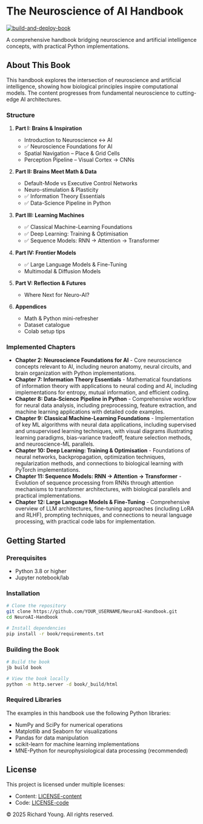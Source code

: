 # The Neuroscience of AI Handbook

[![build-and-deploy-book](https://github.com/YOUR_USERNAME/NeuroAI-Handbook/actions/workflows/book.yml/badge.svg)](https://github.com/YOUR_USERNAME/NeuroAI-Handbook/actions/workflows/book.yml)

A comprehensive handbook bridging neuroscience and artificial intelligence concepts, with practical Python implementations.

## About This Book

This handbook explores the intersection of neuroscience and artificial intelligence, showing how biological principles inspire computational models. The content progresses from fundamental neuroscience to cutting-edge AI architectures.

### Structure

1. **Part I: Brains & Inspiration**
   - Introduction to Neuroscience ↔ AI
   - ✅ Neuroscience Foundations for AI
   - Spatial Navigation – Place & Grid Cells
   - Perception Pipeline – Visual Cortex → CNNs

2. **Part II: Brains Meet Math & Data**
   - Default-Mode vs Executive Control Networks
   - Neuro-stimulation & Plasticity
   - ✅ Information Theory Essentials
   - ✅ Data-Science Pipeline in Python

3. **Part III: Learning Machines**
   - ✅ Classical Machine-Learning Foundations
   - ✅ Deep Learning: Training & Optimisation
   - ✅ Sequence Models: RNN → Attention → Transformer

4. **Part IV: Frontier Models**
   - ✅ Large Language Models & Fine-Tuning
   - Multimodal & Diffusion Models

5. **Part V: Reflection & Futures**
   - Where Next for Neuro-AI?

6. **Appendices**
   - Math & Python mini-refresher
   - Dataset catalogue
   - Colab setup tips

### Implemented Chapters

- **Chapter 2: Neuroscience Foundations for AI** - Core neuroscience concepts relevant to AI, including neuron anatomy, neural circuits, and brain organization with Python implementations.
- **Chapter 7: Information Theory Essentials** - Mathematical foundations of information theory with applications to neural coding and AI, including implementations for entropy, mutual information, and efficient coding.
- **Chapter 8: Data-Science Pipeline in Python** - Comprehensive workflow for neural data analysis, including preprocessing, feature extraction, and machine learning applications with detailed code examples.
- **Chapter 9: Classical Machine-Learning Foundations** - Implementation of key ML algorithms with neural data applications, including supervised and unsupervised learning techniques, with visual diagrams illustrating learning paradigms, bias-variance tradeoff, feature selection methods, and neuroscience-ML parallels.
- **Chapter 10: Deep Learning: Training & Optimisation** - Foundations of neural networks, backpropagation, optimization techniques, regularization methods, and connections to biological learning with PyTorch implementations.
- **Chapter 11: Sequence Models: RNN → Attention → Transformer** - Evolution of sequence processing from RNNs through attention mechanisms to transformer architectures, with biological parallels and practical implementations.
- **Chapter 12: Large Language Models & Fine-Tuning** - Comprehensive overview of LLM architectures, fine-tuning approaches (including LoRA and RLHF), prompting techniques, and connections to neural language processing, with practical code labs for implementation.

## Getting Started

### Prerequisites

- Python 3.8 or higher
- Jupyter notebook/lab

### Installation

```bash
# Clone the repository
git clone https://github.com/YOUR_USERNAME/NeuroAI-Handbook.git
cd NeuroAI-Handbook

# Install dependencies
pip install -r book/requirements.txt
```

### Building the Book

```bash
# Build the book
jb build book

# View the book locally
python -m http.server -d book/_build/html
```

### Required Libraries

The examples in this handbook use the following Python libraries:
- NumPy and SciPy for numerical operations
- Matplotlib and Seaborn for visualizations
- Pandas for data manipulation
- scikit-learn for machine learning implementations
- MNE-Python for neurophysiological data processing (recommended)

## License

This project is licensed under multiple licenses:
- Content: [LICENSE-content](LICENSE-content)
- Code: [LICENSE-code](LICENSE-code)

© 2025 Richard Young. All rights reserved.
